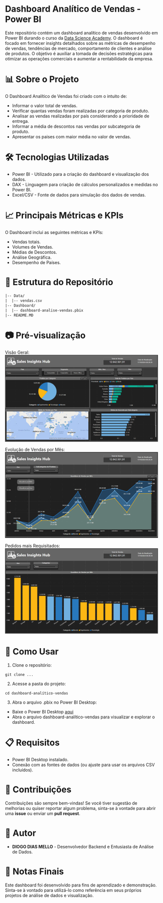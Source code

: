 # Dashboard Analítico de Vendas - Power BI

Este repositório contém um dashboard analítico de vendas desenvolvido em Power BI durando o curso da <a href="https://www.datascienceacademy.com.br/start">Data Science Academy</a>.
O dashboard é focado em fornecer insights detalhados sobre as métricas de desempenho de vendas, tendências de mercado, comportamento de clientes e análise de produtos. O objetivo
é auxiliar a tomada de decisões estratégicas para otimizar as operações comerciais e aumentar a rentabilidade da empresa.

# 📊 Sobre o Projeto

O Dashboard Analítico de Vendas foi criado com o intuito de:

- Informar o valor total de vendas.
- Verificar quantas vendas foram realizadas por categoria de produto.
- Analisar as vendas realizadas por país considerando a prioridade de entrega.
- Informar a média de descontos nas vendas por subcategoria de produto.
- Apresentar os paises com maior média no valor de vendas.

# 🛠️ Tecnologias Utilizadas

- Power BI - Utilizado para a criação do dashboard e visualização dos dados.
- DAX - Linguagem para criação de cálculos personalizados e medidas no Power BI.
- Excel/CSV - Fonte de dados para simulação dos dados de vendas.

# 📈 Principais Métricas e KPIs

O Dashboard inclui as seguintes métricas e KPIs:

- Vendas totais.
- Volumes de Vendas.
- Médias de Descontos.
- Análise Geográfica.
- Desempenho de Países.

# 📂 Estrutura do Repositório

```
|-- Data/
|  |-- vendas.csv
|-- Dashboard/
|  |-- dashboard-analise-vendas.pbix
|-- README.MD
```

# 📷 Pré-visualização

Visão Geral:
![alt text](public/img/preVisualizacao.png)

Evolução de Vendas por Mês:
![alt text](public/img/preVisualizacao2.png)

Pedidos mais Requisitados:
![alt text](public/img/preVisualizacao3.png)

# 🚀 Como Usar

1. Clone o repositório:

```
git clone ...
```

2. Acesse a pasta do projeto:

```
cd dashboard-analítico-vendas
```

3. Abra o arquivo .pbix no Power BI Desktop:

- Baixe o Power BI Desktop <a href="https://www.microsoft.com/pt-br/download/details.aspx?id=58494">aqui</a>
- Abra o arquivo dashboard-analítico-vendas para visualizar e explorar o dashboard.

# 📋 Requisitos

- Power BI Desktop instalado.
- Conexão com as fontes de dados (ou ajuste para usar os arquivos CSV incluídos).

# 🤝 Contribuições

Contribuições são sempre bem-vindas! Se você tiver sugestão de melhorias ou quiser reportar algum problema, sinta-se à vontade para abrir uma **issue** ou enviar um **pull request**.

# 👤 Autor

- **DIOGO DIAS MELLO** - Desenvolvedor Backend e Entusiasta de Análise de Dados.

# 📝 Notas Finais

Este dashboard foi desenvolvido para fins de aprendizado e demonstração. Sinta-se à vontado para utilizá-lo como referência em seus próprios projetos de análise de dados e visualização.
